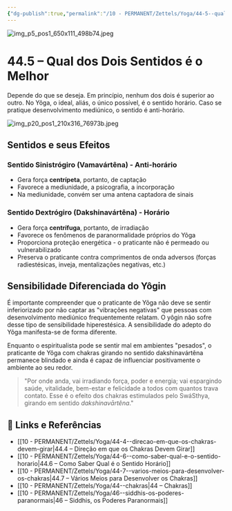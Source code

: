 ```yaml
---
{"dg-publish":true,"permalink":"/10 - PERMANENT/Zettels/Yoga/44-5--qual-dos-dois-sentidos-e-o-melhor/","title":"44.5 – Qual dos Dois Sentidos é o Melhor","tags":["source/trato-yoga","type/concept","theme/yoga/energy/chakra"],"noteIcon":""}
---
```


![img_p5_pos1_650x111_498b74.jpeg](/img/user/images/img_p5_pos1_650x111_498b74.jpeg)
# 44.5 – Qual dos Dois Sentidos é o Melhor

Depende do que se deseja. Em princípio, nenhum dos dois é superior ao outro. No Yôga, o ideal, aliás, o único possível, é o sentido horário. Caso se pratique desenvolvimento mediúnico, o sentido é anti-horário.

![img_p20_pos1_210x316_76973b.jpeg](/img/user/images/img_p20_pos1_210x316_76973b.jpeg)

## Sentidos e seus Efeitos

### Sentido Sinistrógiro (Vamavártêna) - Anti-horário
- Gera força **centrípeta**, portanto, de captação
- Favorece a mediunidade, a psicografia, a incorporação
- Na mediunidade, convém ser uma antena captadora de sinais

### Sentido Dextrógiro (Dakshinavártêna) - Horário
- Gera força **centrífuga**, portanto, de irradiação
- Favorece os fenômenos de paranormalidade próprios do Yôga
- Proporciona proteção energética - o praticante não é permeado ou vulnerabilizado
- Preserva o praticante contra comprimentos de onda adversos (forças radiestésicas, inveja, mentalizações negativas, etc.)

## Sensibilidade Diferenciada do Yôgin

É importante compreender que o praticante de Yôga não deve se sentir inferiorizado por não captar as "vibrações negativas" que pessoas com desenvolvimento mediúnico frequentemente relatam. O yôgin não sofre desse tipo de sensibilidade hiperestésica. A sensibilidade do adepto do Yôga manifesta-se de forma diferente.

Enquanto o espiritualista pode se sentir mal em ambientes "pesados", o praticante de Yôga com chakras girando no sentido dakshinavártêna permanece blindado e ainda é capaz de influenciar positivamente o ambiente ao seu redor.

> "Por onde anda, vai irradiando força, poder e energia; vai espargindo saúde, vitalidade, bem-estar e felicidade a todos com quantos trava contato. Esse é o efeito dos chakras estimulados pelo SwáSthya, girando em sentido *dakshinavārtêna*."

## 🔗 Links e Referências

- [[10 - PERMANENT/Zettels/Yoga/44-4--direcao-em-que-os-chakras-devem-girar\|44.4 – Direção em que os Chakras Devem Girar]]
- [[10 - PERMANENT/Zettels/Yoga/44-6--como-saber-qual-e-o-sentido-horario\|44.6 – Como Saber Qual é o Sentido Horário]]
- [[10 - PERMANENT/Zettels/Yoga/44-7--varios-meios-para-desenvolver-os-chakras\|44.7 – Vários Meios para Desenvolver os Chakras]]
- [[10 - PERMANENT/Zettels/Yoga/44--chakras\|44 – Chakras]]
- [[10 - PERMANENT/Zettels/Yoga/46--siddhis-os-poderes-paranormais\|46 – Siddhis, os Poderes Paranormais]]